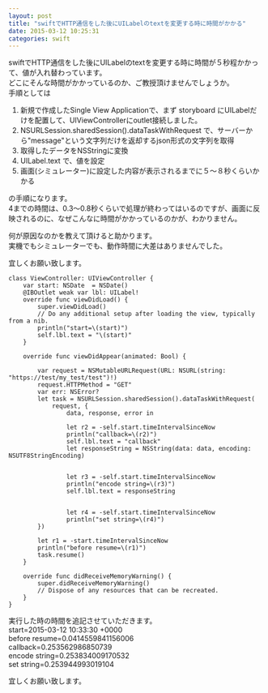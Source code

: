 ```yaml
---
layout: post
title: "swiftでHTTP通信をした後にUILabelのtextを変更する時に時間がかかる"
date: 2015-03-12 10:25:31
categories: swift
---
```

<p>swiftでHTTP通信をした後にUILabelのtextを変更する時に時間が５秒程かかって、値が入れ替わっています。<br>
どこにそんな時間がかかっているのか、ご教授頂けませんでしょうか。<br>
手順としては</p>

<ol>
<li>新規で作成したSingle View Applicationで、まず storyboard にUILabelだけを配置して、UIViewControllerにoutlet接続しました。</li>
<li>NSURLSession.sharedSession().dataTaskWithRequest で、サーバーから"message"という文字列だけを返却するjson形式の文字列を取得</li>
<li>取得したデータをNSStringに変換</li>
<li>UILabel.text で、値を設定</li>
<li>画面(シミュレーター)に設定した内容が表示されるまでに５〜８秒くらいかかる</li>
</ol>

<p>の手順になります。<br>
4までの時間は、0.3〜0.8秒くらいで処理が終わってはいるのですが、画面に反映されるのに、なぜこんなに時間がかかっているのかが、わかりません。</p>

<p>何が原因なのかを教えて頂けると助かります。<br>
実機でもシミュレーターでも、動作時間に大差はありませんでした。</p>

<p>宜しくお願い致します。</p>

<pre><code>class ViewController: UIViewController {
    var start: NSDate  = NSDate()
    @IBOutlet weak var lbl: UILabel!
    override func viewDidLoad() {
        super.viewDidLoad()
        // Do any additional setup after loading the view, typically from a nib.
        println("start=\(start)")
        self.lbl.text = "\(start)"
    }

    override func viewDidAppear(animated: Bool) {

        var request = NSMutableURLRequest(URL: NSURL(string: "https://test/my_test/test")!)
        request.HTTPMethod = "GET"
        var err: NSError?
        let task = NSURLSession.sharedSession().dataTaskWithRequest(
            request, {
                data, response, error in

                let r2 = -self.start.timeIntervalSinceNow
                println("callback=\(r2)")
                self.lbl.text = "callback"
                let responseString = NSString(data: data, encoding: NSUTF8StringEncoding)


                let r3 = -self.start.timeIntervalSinceNow
                println("encode string=\(r3)")
                self.lbl.text = responseString


                let r4 = -self.start.timeIntervalSinceNow
                println("set string=\(r4)")
        })

        let r1 = -start.timeIntervalSinceNow
        println("before resume=\(r1)")
        task.resume()
    }

    override func didReceiveMemoryWarning() {
        super.didReceiveMemoryWarning()
        // Dispose of any resources that can be recreated.
    }
}
</code></pre>

<p>実行した時の時間を追記させていただきます。<br>
start=2015-03-12 10:33:30 +0000<br>
before resume=0.0414559841156006<br>
callback=0.253562986850739<br>
encode string=0.253834009170532<br>
set string=0.253944993019104</p>

<p>宜しくお願い致します。</p>
